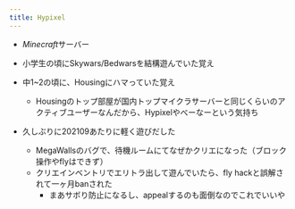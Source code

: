 ```yaml
---
title: Hypixel
---
```


* *Minecraft*サーバー

* 小学生の頃にSkywars/Bedwarsを結構遊んでいた覚え

* 中1~2の頃に、Housingにハマっていた覚え
  
  * Housingのトップ部屋が国内トップマイクラサーバーと同じくらいのアクティブユーザーなんだから、Hypixelやべーなーという気持ち
* 久しぶりに202109あたりに軽く遊びだした
  
  * MegaWallsのバグで、待機ルームにてなぜかクリエになった（ブロック操作やflyはできず）
  * クリエインベントリでエリトラ出して遊んでいたら、fly hackと誤解されて一ヶ月banされた
    * まあサボり防止になるし、appealするのも面倒なのでこれでいいや
